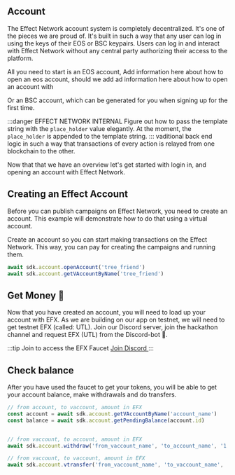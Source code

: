 ## Account

The Effect Network account system is completely decentralized. It's one of the pieces we are proud of. It's built in such a way that any user can log in using the keys of their EOS or BSC keypairs. Users can log in and interact with Effect Network without any central party authorizing their access to the platform.

All you need to start is an EOS account, 
Add information here about how to open an eos account, should we add ad information here about how to open an account with

Or an BSC account, which can be generated for you when signing up for the first time.

:::danger EFFECT NETWORK INTERNAL
Figure out how to pass the template string with the `place_holder` value elegantly. 
At the moment, the `place_holder` is appended to the template string.
:::
vaditional back end logic in such a way that transactions of every action is relayed from one blockchain to the other.

Now that that we have an overview let's get started with login in, and opening an account with Effect Network.

## Creating an Effect Account
Before you can publish campaigns on Effect Network, you need to create an account. This example will demonstrate how to do that using a virtual account. 

Create an account so you can start making transactions on the Effect Network. This way, you can pay for creating the campaigns and running them.

```js
await sdk.account.openAccount('tree_friend')
await sdk.account.getVAccountByName('tree_friend')
```

## Get Money 💸
Now that you have created an account, you will need to load up your account with EFX. As we are building on our app on testnet, we will need to get testnet EFX (called: UTL). Join our Discord server, join the hackathon channel and request EFX (UTL) from the Discord-bot 🤖.

:::tip Join to access the EFX Faucet
[Join Discord ](https://discord.gg/WsPVmaVhu3)
:::

## Check balance
After you have used the faucet to get your tokens, you will be able to get your account balance, make withdrawals and do transfers.

```js
// from account, to vaccount, amount in EFX
const account = await sdk.account.getVAccountByName('account_name')
const balance = await sdk.account.getPendingBalance(account.id)


// from vaccount, to account, amount in EFX
await sdk.account.withdraw('from_vaccount_name', 'to_account_name', '1.0000')

// from vaccount, to vaccount, amount in EFX
await sdk.account.vtransfer('from_vaccount_name', 'to_vaccount_name', '1.0000')
```

